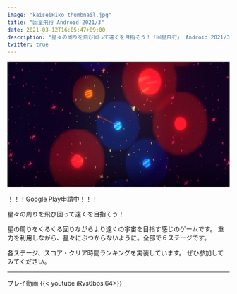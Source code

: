 ```yaml
---
image: "kaiseiHiko_thumbnail.jpg"
title: "回星飛行 Android 2021/3"
date: 2021-03-12T16:05:47+09:00
description: "星々の周りを飛び回って遠くを目指そう！「回星飛行」 Android 2021/3"
twitter: true
---
```

![回星飛行 イメージボード](kaiseiHiko_thumbnail.jpg)

！！！Google Play申請中！！！

星々の周りを飛び回って遠くを目指そう！

<!--more-->
星の周りをくるくる回りながらより遠くの宇宙を目指す感じのゲームです。
重力を利用しながら、星々にぶつからないように。全部で６ステージです。

各ステージ、スコア・クリア時間ランキングを実装しています。
ぜひ参加してみてください。

---

プレイ動画
{{< youtube iRvs6bpsl64>}}
